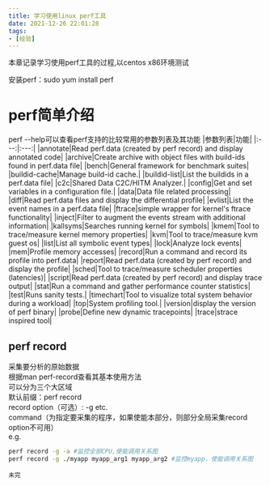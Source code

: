 ```yaml
---
title: 学习使用linux perf工具
date: 2021-12-26 22:01:28
tags:
- [经验]
---
```

本章记录学习使用perf工具的过程,以centos x86环境测试

安装perf：sudo yum install perf

# perf简单介绍

perf --help可以查看perf支持的比较常用的参数列表及其功能
|参数列表|功能|
|:---:|:---:|
|annotate|Read perf.data (created by perf record) and display annotated code|
|archive|Create archive with object files with build-ids found in perf.data file|
|bench|General framework for benchmark suites|
|buildid-cache|Manage build-id cache.|
|buildid-list|List the buildids in a perf.data file|
|c2c|Shared Data C2C/HITM Analyzer.|
|config|Get and set variables in a configuration file.|
|data|Data file related processing|
|diff|Read perf.data files and display the differential profile|
|evlist|List the event names in a perf.data file|
|ftrace|simple wrapper for kernel's ftrace functionality|
|inject|Filter to augment the events stream with additional information|
|kallsyms|Searches running kernel for symbols|
|kmem|Tool to trace/measure kernel memory properties|
|kvm|Tool to trace/measure kvm guest os|
|list|List all symbolic event types|
|lock|Analyze lock events|
|mem|Profile memory accesses|
|record|Run a command and record its profile into perf.data|
|report|Read perf.data (created by perf record) and display the profile|
|sched|Tool to trace/measure scheduler properties (latencies)|
|script|Read perf.data (created by perf record) and display trace output|
|stat|Run a command and gather performance counter statistics|
|test|Runs sanity tests.|
|timechart|Tool to visualize total system behavior during a workload|
|top|System profiling tool.|
|version|display the version of perf binary|
|probe|Define new dynamic tracepoints|
|trace|strace inspired tool|

## perf record
采集要分析的原始数据</br>
根据man perf-record查看其基本使用方法</br>
可以分为三个大区域</br>
默认前缀：perf record</br>
record option（可选）: -g etc.</br>
command（为指定要采集的程序，如果使能本部分，则部分全局采集record option不可用）</br>
e.g.
```bash
perf record -g -a #监控全部CPU,使能调用关系图
perf record -g ./myapp myapp_arg1 myapp_arg2 #监控myapp，使能调用关系图
```



```未完```